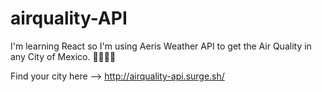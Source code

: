 # airquality-API
I'm learning React so I'm using Aeris Weather API to get the Air Quality in any City of Mexico.
🦄✨✨✨

Find your city here --> http://airquality-api.surge.sh/
